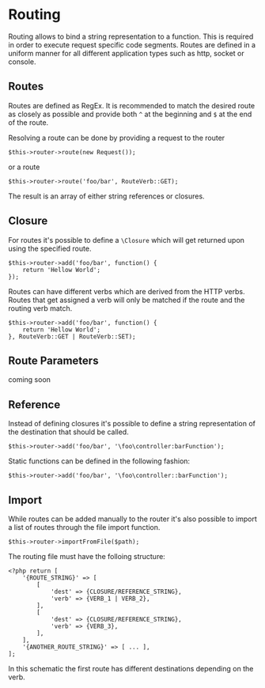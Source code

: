 # Routing

Routing allows to bind a string representation to a function. This is required in order to execute request specific code segments.
Routes are defined in a uniform manner for all different application types such as http, socket or console.

## Routes

Routes are defined as RegEx. It is recommended to match the desired route as closely as possible and provide both `^` at the beginning and `$` at the end of the route.

Resolving a route can be done by providing a request to the router

```
$this->router->route(new Request());
```

or a route

```
$this->router->route('foo/bar', RouteVerb::GET);
```

The result is an array of either string references or closures.

## Closure

For routes it's possible to define a `\Closure` which will get returned upon using the specified route.

```
$this->router->add('foo/bar', function() { 
	return 'Hellow World';
});
```

Routes can have different verbs which are derived from the HTTP verbs. Routes that get assigned a verb will only be matched if the route and the routing verb match.

```
$this->router->add('foo/bar', function() { 
	return 'Hellow World';
}, RouteVerb::GET | RouteVerb::SET);
```

## Route Parameters

coming soon

## Reference

Instead of defining closures it's possible to define a string representation of the destination that should be called.

```
$this->router->add('foo/bar', '\foo\controller:barFunction');
```

Static functions can be defined in the following fashion:

```
$this->router->add('foo/bar', '\foo\controller::barFunction');
```

## Import

While routes can be added manually to the router it's also possible to import a list of routes through the file import function.

```
$this->router->importFromFile($path);
```

The routing file must have the folloing structure:

```
<?php return [
	'{ROUTE_STRING}' => [
		[
			'dest' => {CLOSURE/REFERENCE_STRING},
			'verb' => {VERB_1 | VERB_2},
		],
		[
			'dest' => {CLOSURE/REFERENCE_STRING},
			'verb' => {VERB_3},
		],
	],
	'{ANOTHER_ROUTE_STRING}' => [ ... ],
];
```

In this schematic the first route has different destinations depending on the verb.